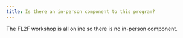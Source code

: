 ```yaml
---
title: Is there an in-person component to this program?
---
```


The FL2F workshop is all online so there is no in-person component.
